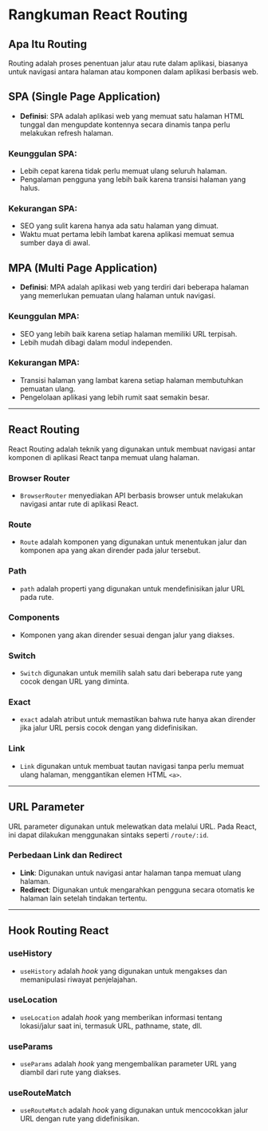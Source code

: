 # Rangkuman React Routing

## Apa Itu Routing

Routing adalah proses penentuan jalur atau rute dalam aplikasi, biasanya untuk navigasi antara halaman atau komponen dalam aplikasi berbasis web.

## SPA (Single Page Application)

- **Definisi**: SPA adalah aplikasi web yang memuat satu halaman HTML tunggal dan mengupdate kontennya secara dinamis tanpa perlu melakukan refresh halaman.

### Keunggulan SPA:

- Lebih cepat karena tidak perlu memuat ulang seluruh halaman.
- Pengalaman pengguna yang lebih baik karena transisi halaman yang halus.

### Kekurangan SPA:

- SEO yang sulit karena hanya ada satu halaman yang dimuat.
- Waktu muat pertama lebih lambat karena aplikasi memuat semua sumber daya di awal.

## MPA (Multi Page Application)

- **Definisi**: MPA adalah aplikasi web yang terdiri dari beberapa halaman yang memerlukan pemuatan ulang halaman untuk navigasi.

### Keunggulan MPA:

- SEO yang lebih baik karena setiap halaman memiliki URL terpisah.
- Lebih mudah dibagi dalam modul independen.

### Kekurangan MPA:

- Transisi halaman yang lambat karena setiap halaman membutuhkan pemuatan ulang.
- Pengelolaan aplikasi yang lebih rumit saat semakin besar.

---

## React Routing

React Routing adalah teknik yang digunakan untuk membuat navigasi antar komponen di aplikasi React tanpa memuat ulang halaman.

### Browser Router

- `BrowserRouter` menyediakan API berbasis browser untuk melakukan navigasi antar rute di aplikasi React.

### Route

- `Route` adalah komponen yang digunakan untuk menentukan jalur dan komponen apa yang akan dirender pada jalur tersebut.

### Path

- `path` adalah properti yang digunakan untuk mendefinisikan jalur URL pada rute.

### Components

- Komponen yang akan dirender sesuai dengan jalur yang diakses.

### Switch

- `Switch` digunakan untuk memilih salah satu dari beberapa rute yang cocok dengan URL yang diminta.

### Exact

- `exact` adalah atribut untuk memastikan bahwa rute hanya akan dirender jika jalur URL persis cocok dengan yang didefinisikan.

### Link

- `Link` digunakan untuk membuat tautan navigasi tanpa perlu memuat ulang halaman, menggantikan elemen HTML `<a>`.

---

## URL Parameter

URL parameter digunakan untuk melewatkan data melalui URL. Pada React, ini dapat dilakukan menggunakan sintaks seperti `/route/:id`.

### Perbedaan Link dan Redirect

- **Link**: Digunakan untuk navigasi antar halaman tanpa memuat ulang halaman.
- **Redirect**: Digunakan untuk mengarahkan pengguna secara otomatis ke halaman lain setelah tindakan tertentu.

---

## Hook Routing React

### useHistory

- `useHistory` adalah _hook_ yang digunakan untuk mengakses dan memanipulasi riwayat penjelajahan.

### useLocation

- `useLocation` adalah _hook_ yang memberikan informasi tentang lokasi/jalur saat ini, termasuk URL, pathname, state, dll.

### useParams

- `useParams` adalah _hook_ yang mengembalikan parameter URL yang diambil dari rute yang diakses.

### useRouteMatch

- `useRouteMatch` adalah _hook_ yang digunakan untuk mencocokkan jalur URL dengan rute yang didefinisikan.
